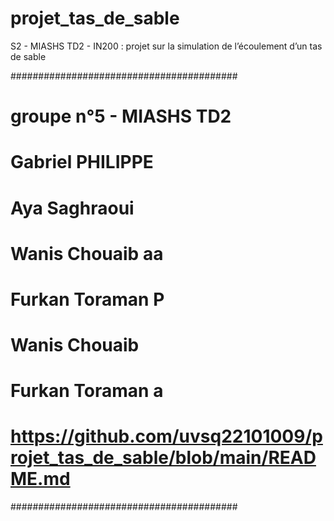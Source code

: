 # projet_tas_de_sable
S2 - MIASHS TD2 - IN200 : projet sur la simulation de l’écoulement d’un tas de sable

#########################################
# groupe n°5 - MIASHS TD2
# Gabriel PHILIPPE
# Aya Saghraoui
# Wanis Chouaib aa
# Furkan Toraman P
# Wanis Chouaib 
# Furkan Toraman a
# https://github.com/uvsq22101009/projet_tas_de_sable/blob/main/README.md
######################################### 

